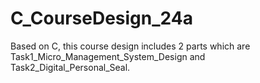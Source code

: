 # C_CourseDesign_24a
Based on C, this course design includes 2 parts which are Task1_Micro_Management_System_Design and Task2_Digital_Personal_Seal.
